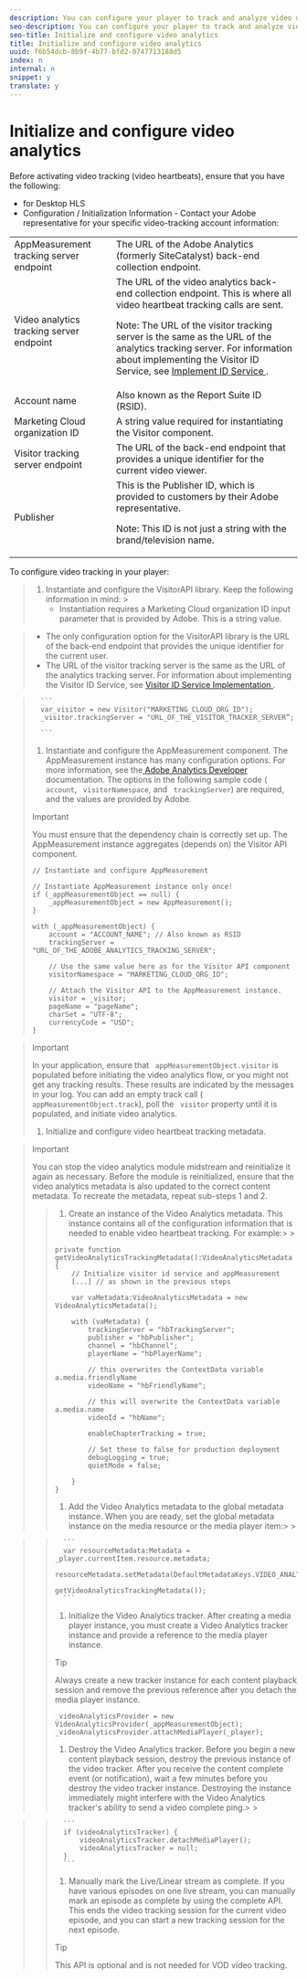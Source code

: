 ```yaml
---
description: You can configure your player to track and analyze video use.
seo-description: You can configure your player to track and analyze video use.
seo-title: Initialize and configure video analytics
title: Initialize and configure video analytics
uuid: f6b54dcb-8b9f-4b77-bfd2-0747713188d5
index: n
internal: n
snippet: y
translate: y
---
```


# Initialize and configure video analytics

Before activating video tracking (video heartbeats), ensure that you have the following:

* <!-- PH element: phrases/primetime-sdk-name --> for Desktop HLS
* Configuration / Initialization Information - Contact your Adobe representative for your specific video-tracking account information: 
<table id="table_3565328ABBEE4605A92EAE1ADE5D6F84"> 
 <tbody> 
  <tr> 
   <td colname="col1"> AppMeasurement tracking server endpoint </td> 
   <td colname="col2"> The URL of the Adobe Analytics (formerly SiteCatalyst) back-end collection endpoint. </td> 
  </tr> 
  <tr> 
   <td colname="col1"> Video analytics tracking server endpoint </td> 
   <td colname="col2"> The URL of the video analytics back-end collection endpoint. This is where all video heartbeat tracking calls are sent. <p type="tip">Note:  The URL of the visitor tracking server is the same as the URL of the analytics tracking server. For information about implementing the Visitor ID Service, see <a href="https://marketing.adobe.com/resources/help/en_US/mcvid/mcvid-setup-target.html" format="html" scope="external"> Implement ID Service </a>. </p> </td> 
  </tr> 
  <tr> 
   <td colname="col1"> Account name </td> 
   <td colname="col2"> Also known as the Report Suite ID (RSID). </td> 
  </tr> 
  <tr> 
   <td colname="col1"> Marketing Cloud organization ID </td> 
   <td colname="col2"> A string value required for instantiating the Visitor component. </td> 
  </tr> 
  <tr> 
   <td colname="col1"> Visitor tracking server endpoint </td> 
   <td colname="col2"> The URL of the back-end endpoint that provides a unique identifier for the current video viewer. </td> 
  </tr> 
  <tr> 
   <td colname="col1"> Publisher </td> 
   <td colname="col2"> This is the Publisher ID, which is provided to customers by their Adobe representative. <p type="tip">Note:  This ID is not just a string with the brand/television name. </p> </td> 
  </tr> 
 </tbody> 
</table>


To configure video tracking in your player:

>1. Instantiate and configure the VisitorAPI library.
>       Keep the following information in mind: >    
>    * Instantiation requires a Marketing Cloud organization ID input parameter that is provided by Adobe. This is a string value.

>    * The only configuration option for the VisitorAPI library is the URL of the back-end endpoint that provides the unique identifier for the current user.
>    * The URL of the visitor tracking server is the same as the URL of the analytics tracking server. For information about implementing the Visitor ID Service, see [ Visitor ID Service Implementation ](https://marketing.adobe.com/resources/help/en_US/mcvid/mcvid_implement.html). 


>    

>    
>       ```
>       var_visitor = new Visitor("MARKETING_CLOUD_ORG_ID"); 
>       _visitor.trackingServer = "URL_OF_THE_VISITOR_TRACKER_SERVER”; 
>        
>       ```
>1. Instantiate and configure the AppMeasurement component.
>   The AppMeasurement instance has many configuration options. For more information, see the[ Adobe Analytics Developer ](http://microsite.omniture.com/t2/help/en_US/reference/#Developer) documentation. The options in the following sample code ( ` account`, ` visitorNamespace`, and ` trackingServer`) are required, and the values are provided by Adobe. 
>   >[!IMPORTANT]
>   >
>   >You must ensure that the dependency chain is correctly set up. The AppMeasurement instance aggregates (depends on) the Visitor API component.
>
>   ```
>   // Instantiate and configure AppMeasurement 
>    
>   // Instantiate AppMeasurement instance only once! 
>   if (_appMeasurementObject == null) {  
>       _appMeasurementObject = new AppMeasurement(); 
>   } 
>    
>   with (_appMeasurementObject) { 
>       account = "ACCOUNT_NAME"; // Also known as RSID 
>       trackingServer = "URL_OF_THE_ADOBE_ANALYTICS_TRACKING_SERVER"; 
>    
>       // Use the same value here as for the Visitor API component 
>       visitorNamespace = "MARKETING_CLOUD_ORG_ID"; 
>    
>       // Attach the Visitor API to the AppMeasurement instance. 
>       visitor = _visitor;  
>       pageName = "pageName"; 
>       charSet = "UTF-8"; 
>       currencyCode = "USD"; 
>   } 
>   
>   ```


>   >[!IMPORTANT]
>   >
>   >In your application, ensure that ` appMeasurementObject.visitor` is populated before initiating the video analytics flow, or you might not get any tracking results. These results are indicated by the  messages in your log. You can add an empty track call ( ` appMeasurementObject.track`), poll the ` visitor` property until it is populated, and initiate video analytics. 
>
>1. Initialize and configure video heartbeat tracking metadata.

>   >[!IMPORTANT]
>   >
>   >You can stop the video analytics module midstream and reinitialize it again as necessary. Before the module is reinitialized, ensure that the video analytics metadata is also updated to the correct content metadata. To recreate the metadata, repeat sub-steps 1 and 2.
>
>   >1. Create an instance of the Video Analytics metadata.
>   >   This instance contains all of the configuration information that is needed to enable video heartbeat tracking. For example:>   >
>   >   ```
>   >   private function getVideoAnalyticsTrackingMetadata():VideoAnalyticsMetadata {     
>   >       // Initialize visitor id service and appMeasurement      
>   >       [...] // as shown in the previous steps     
>   >    
>   >       var vaMetadata:VideoAnalyticsMetadata = new VideoAnalyticsMetadata(); 
>   >    
>   >       with (vaMetadata) { 
>   >           trackingServer = "hbTrackingServer"; 
>   >           publisher = "hbPublisher"; 
>   >           channel = "hbChannel";  
>   >           playerName = "hbPlayerName"; 
>   >    
>   >           // this overwrites the ContextData variable a.media.friendlyName 
>   >           videoName = "hbFriendlyName";  
>   >    
>   >           // this will overwrite the ContextData variable a.media.name 
>   >           videoId = "hbName"; 
>   >    
>   >           enableChapterTracking = true; 
>   >    
>   >           // Set these to false for production deployment 
>   >           debugLogging = true;  
>   >           quietMode = false; 
>   >    
>   >       } 
>   >   } 
>   >   
>   >   ```
>   >
>   >1. Add the Video Analytics metadata to the global metadata instance.
>   >   When you are ready, set the global metadata instance on the media resource or the media player item:>   >

>   >    
>   >       ```
>   >       var resourceMetadata:Metadata = _player.currentItem.resource.metadata; 
>   >       resourceMetadata.setMetadata(DefaultMetadataKeys.VIDEO_ANALYTICS_METADATA_KEY,  
>   >                                    getVideoAnalyticsTrackingMetadata());
>   >       ```
>   >1. Initialize the Video Analytics tracker.
>   >   After creating a media player instance, you must create a Video Analytics tracker instance and provide a reference to the media player instance.
>   >   >[!TIP]
>   >   >
>   >   >Always create a new tracker instance for each content playback session and remove the previous reference after you detach the media player instance.
>   >
>   >   ```
>   >   _videoAnalyticsProvider = new VideoAnalyticsProvider(_appMeasurementObject); 
>   >   _videoAnalyticsProvider.attachMediaPlayer(_player);
>   >   ```
>   >
>   >1. Destroy the Video Analytics tracker.
>   >   Before you begin a new content playback session, destroy the previous instance of the video tracker. After you receive the content complete event (or notification), wait a few minutes before you destroy the video tracker instance. Destroying the instance immediately might interfere with the Video Analytics tracker's ability to send a video complete ping.>   >

>   >    
>   >       ```
>   >       if (videoAnalyticsTracker) { 
>   >           videoAnalyticsTracker.detachMediaPlayer(); 
>   >           videoAnalyticsTracker = null; 
>   >       }
>   >       ```
>   >1. Manually mark the Live/Linear stream as complete.
>   >   If you have various episodes on one live stream, you can manually mark an episode as complete by using the complete API. This ends the video tracking session for the current video episode, and you can start a new tracking session for the next episode.
>   >   >[!TIP]
>   >   >
>   >   >This API is optional and is not needed for VOD video tracking.
>   >

